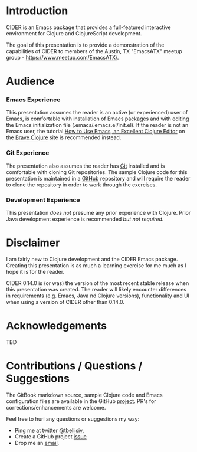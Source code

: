 # Introduction

[CIDER](https://github.com/clojure-emacs/cider) is an Emacs package that provides a full-featured interactive environment for Clojure and ClojureScript development.

The goal of this presentation is to provide a demonstration of the capabilities of CIDER to members of the Austin, TX "EmacsATX" meetup group - https://www.meetup.com/EmacsATX/.

# Audience

### Emacs Experience

This presentation assumes the reader is an active (or experienced) user of Emacs, is comfortable with installation of Emacs packages and with editing the Emacs initialization file (.emacs/.emacs.el/init.el). If the reader is not an Emacs user, the tutorial [How to Use Emacs, an Excellent Clojure Editor](http://www.braveclojure.com/basic-emacs/) on the [Brave Clojure](http://www.braveclojure.com/) site is recommended instead.

### Git Experience

The presentation also assumes the reader has [Git](https://git-scm.com/) installed and is comfortable with cloning Git repositories. The sample Clojure code for this presentation is maintained in a [GitHub](https://github.com/tbellisiv/clojure-emacs-cider-intro) repository and will require the reader to clone the repository in order to work through the exercises.

### Development Experience

This presentation *does not* presume any prior experience with Clojure. Prior Java development experience is recommended *but not required*.

# Disclaimer

I am fairly new to Clojure development and the CIDER Emacs package. Creating this presentation is as much a learning exercise for me much as I hope it is for the reader.

CIDER 0.14.0 is (or was) the version of the most recent stable release when this presentation was created. The reader will likely encounter differences in requirements (e.g. Emacs, Java nd Clojure versions), functionality and UI when using a version of CIDER other than 0.14.0.

# Acknowledgements

TBD

# Contributions / Questions / Suggestions

The GitBook markdown source, sample Clojure code and Emacs configuration files are available in the GitHub [project](https://github.com/tbellisiv/clojure-emacs-cider-intro). PR's for corrections/enhancements are welcome.

Feel free to hurl any questions or suggestions my way:
* Ping me at twitter [@tbellisiv](https://twitter.com/tbellisiv),
* Create a GitHub project [issue](https://github.com/tbellisiv/clojure-emacs-cider-intro/issues/new)
* Drop me an [email](mailto:tbellisiv@gmail.com).
